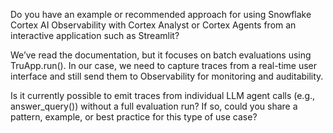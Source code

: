 Do you have an example or recommended approach for using Snowflake Cortex AI Observability with Cortex Analyst or Cortex Agents from an interactive application such as Streamlit?

We’ve read the documentation, but it focuses on batch evaluations using TruApp.run(). In our case, we need to capture traces from a real-time user interface and still send them to Observability for monitoring and auditability.

Is it currently possible to emit traces from individual LLM agent calls (e.g., answer_query()) without a full evaluation run? If so, could you share a pattern, example, or best practice for this type of use case?
